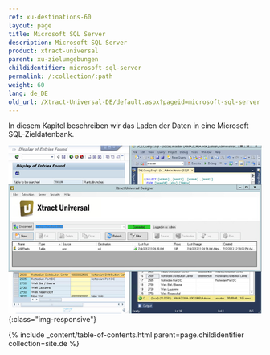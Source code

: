 ```yaml
---
ref: xu-destinations-60
layout: page
title: Microsoft SQL Server
description: Microsoft SQL Server
product: xtract-universal
parent: xu-zielumgebungen
childidentifier: microsoft-sql-server
permalink: /:collection/:path
weight: 60
lang: de_DE
old_url: /Xtract-Universal-DE/default.aspx?pageid=microsoft-sql-server
---
```


In diesem Kapitel beschreiben wir das Laden der Daten in eine Microsoft SQL-Zieldatenbank. 

![MSSql-Extraction-Designer](/img/content/MSSql-Extraction-Designer.png){:class="img-responsive"}

{% include _content/table-of-contents.html parent=page.childidentifier collection=site.de %}